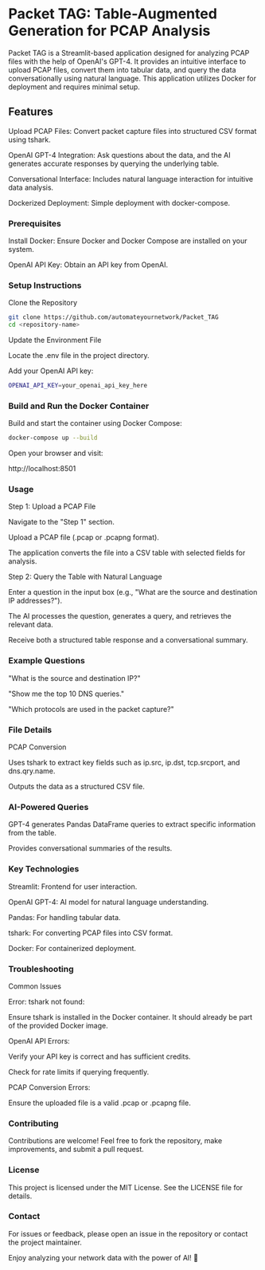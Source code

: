 # Packet TAG: Table-Augmented Generation for PCAP Analysis

Packet TAG is a Streamlit-based application designed for analyzing PCAP files with the help of OpenAI's GPT-4. It provides an intuitive interface to upload PCAP files, convert them into tabular data, and query the data conversationally using natural language. This application utilizes Docker for deployment and requires minimal setup.

## Features

Upload PCAP Files: Convert packet capture files into structured CSV format using tshark.

OpenAI GPT-4 Integration: Ask questions about the data, and the AI generates accurate responses by querying the underlying table.

Conversational Interface: Includes natural language interaction for intuitive data analysis.

Dockerized Deployment: Simple deployment with docker-compose.

### Prerequisites

Install Docker: Ensure Docker and Docker Compose are installed on your system.

OpenAI API Key: Obtain an API key from OpenAI.

### Setup Instructions

Clone the Repository
```bash
git clone https://github.com/automateyournetwork/Packet_TAG
cd <repository-name>
```

Update the Environment File

Locate the .env file in the project directory.

Add your OpenAI API key:

```bash
OPENAI_API_KEY=your_openai_api_key_here
```

### Build and Run the Docker Container

Build and start the container using Docker Compose:

```bash
docker-compose up --build
```

Open your browser and visit:

http://localhost:8501

### Usage

Step 1: Upload a PCAP File

Navigate to the "Step 1" section.

Upload a PCAP file (.pcap or .pcapng format).

The application converts the file into a CSV table with selected fields for analysis.

Step 2: Query the Table with Natural Language

Enter a question in the input box (e.g., "What are the source and destination IP addresses?").

The AI processes the question, generates a query, and retrieves the relevant data.

Receive both a structured table response and a conversational summary.

### Example Questions

"What is the source and destination IP?"

"Show me the top 10 DNS queries."

"Which protocols are used in the packet capture?"

### File Details

PCAP Conversion

Uses tshark to extract key fields such as ip.src, ip.dst, tcp.srcport, and dns.qry.name.

Outputs the data as a structured CSV file.

### AI-Powered Queries

GPT-4 generates Pandas DataFrame queries to extract specific information from the table.

Provides conversational summaries of the results.

### Key Technologies

Streamlit: Frontend for user interaction.

OpenAI GPT-4: AI model for natural language understanding.

Pandas: For handling tabular data.

tshark: For converting PCAP files into CSV format.

Docker: For containerized deployment.

### Troubleshooting

Common Issues

Error: tshark not found:

Ensure tshark is installed in the Docker container. It should already be part of the provided Docker image.

OpenAI API Errors:

Verify your API key is correct and has sufficient credits.

Check for rate limits if querying frequently.

PCAP Conversion Errors:

Ensure the uploaded file is a valid .pcap or .pcapng file.

### Contributing

Contributions are welcome! Feel free to fork the repository, make improvements, and submit a pull request.

### License

This project is licensed under the MIT License. See the LICENSE file for details.

### Contact

For issues or feedback, please open an issue in the repository or contact the project maintainer.

Enjoy analyzing your network data with the power of AI! 🎉






